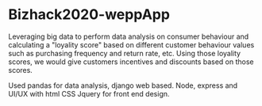 # Bizhack2020-weppApp

Leveraging big data to perform data analysis on consumer behaviour and calculating a "loyality score" based on different customer behaviour values such as purchasing frequency and return rate, etc. Using those loyality scores, we would give customers incentives and discounts based on those scores.

Used pandas for data analysis, django web based.
Node, express and UI/UX with html CSS Jquery for front end design.
